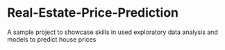 # Real-Estate-Price-Prediction
A sample project to showcase skills in used exploratory data analysis and models to predict house prices

